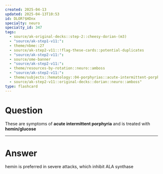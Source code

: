```yaml
---
created: 2025-04-13
updated: 2025-04-13T10:53
id: DLOR?$HDnx
specialty: neuro
specialty_id: 347
tags:
  - source/ak-original-decks::step-2::cheesy-dorian-(m3)
  - "source/ak-step1-v11:": 
  - theme/nbme::27
  - source/ak-step2-v11::!flag-these-cards::potential-duplicates
  - "source/ak-step2-v11:": 
  - source/ome-banner
  - "source/ak-step2-v11:": 
  - theme/resources-by-rotation::neuro::amboss
  - "source/ak-step2-v11:": 
  - theme/subjects::hematology::04-porphyrias::acute-intermittent-porphyria
  - source/ak-step2-v11::original-decks::dorian::neuro::amboss"
type: flashcard
---
```


# Question
These are symptoms of **acute intermittent porphyria** and is treated with **hemin/glucose**

---

# Answer
hemin is preferred in severe attacks, which inhibit ALA synthase
